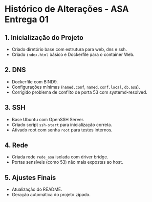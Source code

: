 # Histórico de Alterações - ASA Entrega 01

## 1. Inicialização do Projeto
- Criado diretório base com estrutura para web, dns e ssh.
- Criado `index.html` básico e Dockerfile para o container Web.

## 2. DNS
- Dockerfile com BIND9.
- Configurações mínimas (`named.conf`, `named.conf.local`, `db.asa`).
- Corrigido problema de conflito de porta 53 com systemd-resolved.

## 3. SSH
- Base Ubuntu com OpenSSH Server.
- Criado script `ssh-start` para inicialização correta.
- Ativado root com senha `root` para testes internos.

## 4. Rede
- Criada rede `rede_asa` isolada com driver bridge.
- Portas sensíveis (como 53) não mais expostas ao host.

## 5. Ajustes Finais
- Atualização do README.
- Geração automática do projeto zipado.